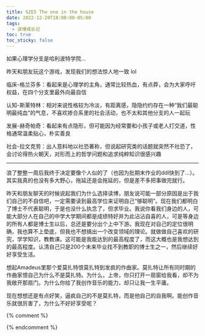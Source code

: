 ```yaml
---
title: S2E5 The one in the house
date: 2022-12-20T18:00:00-05:00
tags:
  - 读博成长记
toc: true
toc_sticky: false
---
```


如果心理学分支是哈利波特学院...
<!--more-->

昨天和朋友玩这个游戏，发现我们的想法惊人地一致 lol

临床-格兰芬多：看起来是心理学的主角，通常比较热血，有点莽，会为大家呼吁权益，在四个分支里最外向最自信

认知-斯莱特林：相对来说性格较为冷淡，有距离感，隐隐约约存在一种“我们最聪明最纯血”的气息，不喜欢掺合系里的社会活动，也不太和其他分支的人一起玩

发展-赫奇帕奇：看起来有点隐形，但可能因为经常要和小孩子或老人打交道，性格通常温柔贴心，朴实善良

社会-拉文克劳：出人意料地以社恐著称，但说起研究类的话题就突然不社恐了，会讨论得热火朝天，对形而上的哲学问题和追求纯粹知识很感兴趣

---

浪了整整一周后我终于决定要像个人似的了（也因为批期末作业的ddl快到了…）。其实我真的也没有多大野心，拖延还是会拖延的，但是差不多把事做完就行。

昨天和朋友聊天的时候说起我们为什么选择读博，朋友说可能一部分原因是出于我们自己的不自信吧，一定需要读到最高学位来证明自己“够聪明”。现在我们都明白了博士不代表聪明，于是也没什么执念了，但求毕业。我说你看我们身边的人，可能大部分人在自己的中学大学期间都是成绩特好并为此沾沾自喜的人，可是等身边的所有人都是博士生以后，总还是要分出个上中下游。我现在对自己的定位很明确，我也算不上垫底，但我也不想搞出一个改变领域的理论。就做做自己喜欢的研究，学学知识，教教课。这可能是我能达到的最高程度了，而这大概也是我想达到的最高程度。认清自己只是200个未来毕业找不到教职的博士生之一，然后继续好好享受生活。

想起Amadeus里那个爱莫扎特恨莫扎特到发疯的作曲家。莫扎特让所有同时期的作曲家恨自己为什么不是莫扎特。为什么，上帝，你只打开一扇窗给我看，却不为我敞开那扇门。为什么你给了我创作音乐的能力，却只让我一生平庸。

现在想想还是有点好笑，逼疯自己的不是莫扎特，而是他自己的自我啊。能创作音乐就很厉害了，为什么不好好享受呢？


{% comment %}



{% endcomment %}
